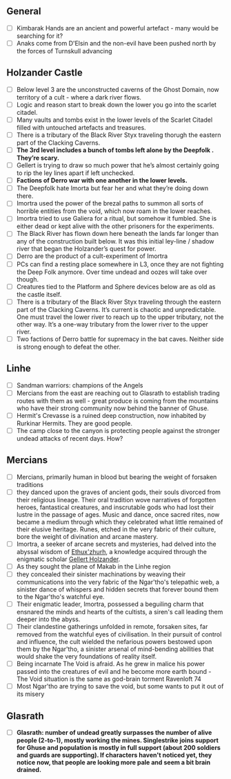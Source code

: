 ## General

- [ ] Kimbarak Hands are an ancient and powerful artefact - many would be searching for it?
- [ ] Anaks come from D'Elsin and the non-evil have been pushed north by the forces of Turnskull advancing

## Holzander Castle

- [ ] Below level 3 are the unconstructed caverns of the Ghost Domain, now territory of a cult - where a dark river flows.
- [ ] Logic and reason start to break down the lower you go into the scarlet citadel.
- [ ] Many vaults and tombs exist in the lower levels of the Scarlet Citadel filled with untouched artefacts and treasures.
- [ ] There is a tributary of the Black River Styx traveling thorugh the eastern part of the Clacking Caverns.
- [ ] **The 3rd level includes a bunch of tombs left alone by the Deepfolk . They’re scary.**
- [ ] Gellert is trying to draw so much power that he’s almost certainly going to rip the ley lines apart if left unchecked.
- [ ] **Factions of Derro war with one another in the lower levels.**
- [ ] The Deepfolk hate Imorta but fear her and what they’re doing down there.
- [ ] Imortra used the power of the brezal paths to summon all sorts of horrible entities from the void, which now roam in the lower reaches.
- [ ] Imortra tried to use Galiera for a ritual, but somehow it fumbled. She is either dead or kept alive with the other prisoners for the experiments.
- [ ] The Black River has flown down here beneath the lands far longer than any of the construction built below. It was this initial ley-line / shadow river that began the Holzander’s quest for power.
- [ ] Derro are the product of a cult-experiment of Imortra
- [ ] PCs can find a resting place somewhere in L3, once they are not fighting the Deep Folk anymore. Over time undead and oozes will take over though.
- [ ] Creatures tied to the Platform and Sphere devices below are as old as the castle itself.
- [ ] There is a tributary of the Black River Styx traveling through the eastern part of the Clacking Caverns. It’s current is chaotic and unpredictable. One must travel the lower river to reach up to the upper tributary, not the other way. It’s a one-way tributary from the lower river to the upper river.
- [ ] Two factions of Derro battle for supremacy in the bat caves. Neither side is strong enough to defeat the other.

## Linhe

- [ ] Sandman warriors: champions of the Angels
- [ ] Mercians from the east are reaching out to Glasrath to establish trading routes with them as well - great produce is coming from the mountains who have their strong community now behind the banner of Ghuse.
- [ ] Hermit's Crevasse is a ruined deep construction, now inhabited by Rurkinar Hermits. They are good people.
- [ ] The camp close to the canyon is protecting people against the stronger undead attacks of recent days. How?

## Mercians

- [ ] Mercians, primarily human in blood but bearing the weight of forsaken traditions
- [ ] they danced upon the graves of ancient gods, their souls divorced from their religious lineage. Their oral tradition wove narratives of forgotten heroes, fantastical creatures, and inscrutable gods who had lost their lustre in the passage of ages. Music and dance, once sacred rites, now became a medium through which they celebrated what little remained of their elusive heritage. Runes, etched in the very fabric of their culture, bore the weight of divination and arcane mastery. 
- [ ] Imortra, a seeker of arcane secrets and mysteries, had delved into the abyssal wisdom of [Ethux'zhurh](campaign/arrival/context/religions.md#Ethux'zhurh), a knowledge acquired through the enigmatic scholar [Gellert Holzander](campaign/arrival/npcs/gellert.md). 
- [ ] As they sought the plane of Makab in the Linhe region
- [ ] they concealed their sinister machinations by weaving their communications into the very fabric of the Ngar'tho's telepathic web, a sinister dance of whispers and hidden secrets that forever bound them to the Ngar'tho's watchful eye. 
- [ ] Their enigmatic leader, Imortra, possessed a beguiling charm that ensnared the minds and hearts of the cultists, a siren's call leading them deeper into the abyss.
- [ ] Their clandestine gatherings unfolded in remote, forsaken sites, far removed from the watchful eyes of civilisation. In their pursuit of control and influence, the cult wielded the nefarious powers bestowed upon them by the Ngar'tho, a sinister arsenal of mind-bending abilities that would shake the very foundations of reality itself.
- [ ] Being incarnate The Void is afraid. As he grew in malice his power passed into the creatures of evil and he become more earth bound - The Void situation is the same as god-brain torment Ravenloft 74
- [ ] Most Ngar'tho are trying to save the void, but some wants to put it out of its misery

## Glasrath

- [ ] **Glasrath: number of undead greatly surpasses the number of alive people (2-to-1), mostly working the mines. Singlestrike joins support for Ghuse and population is mostly in full support (about 200 soldiers and guards are supporting). If characters haven't noticed yet, they notice now, that people are looking more pale and seem a bit brain drained.**
